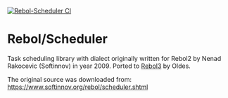 [![Rebol-Scheduler CI](https://github.com/Oldes/Rebol-Scheduler/actions/workflows/main.yml/badge.svg)](https://github.com/Oldes/Rebol-Scheduler/actions/workflows/main.yml)

# Rebol/Scheduler

Task scheduling library with dialect originally written for Rebol2 by Nenad Rakocevic (Softinnov) in year 2009.
Ported to [Rebol3](https://github.com/Oldes/Rebol3) by Oldes.

The original source was downloaded from: https://www.softinnov.org/rebol/scheduler.shtml
